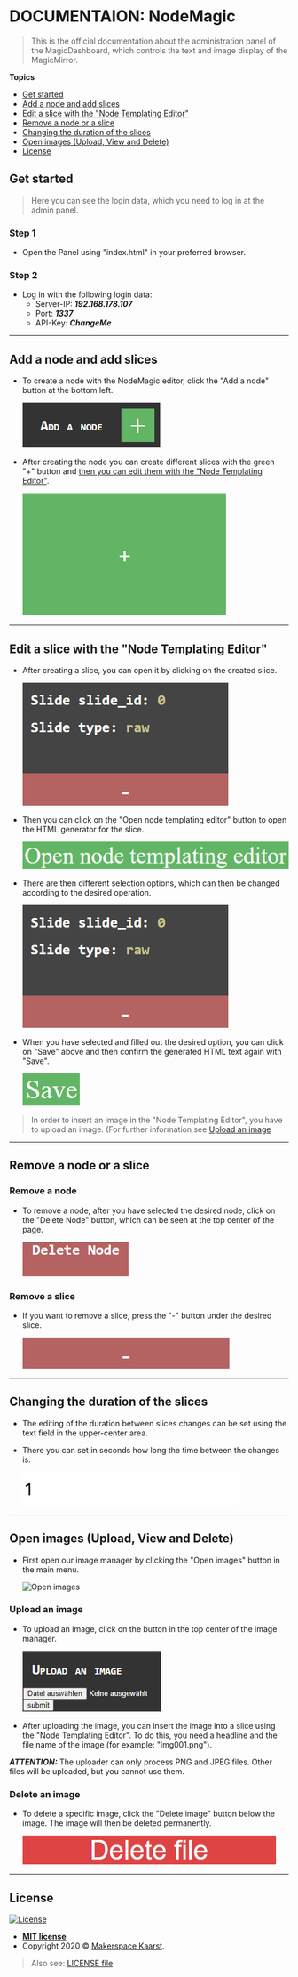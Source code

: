 # DOCUMENTAION: NodeMagic

> This is the official documentation about the administration panel of the MagicDashboard, which controls the text and image display of the MagicMirror.

**Topics**

- [Get started](#get-started)
- [Add a node and add slices](#add-a-node-and-add-slices)
- [Edit a slice with the "Node Templating Editor"](#edit-a-slice-with-the-node-templating-editor)
- [Remove a node or a slice](#remove-a-node-or-a-slice)
- [Changing the duration of the slices](#changing-the-duration-of-the-slices)
- [Open images (Upload, View and Delete)](#open-images-upload-view-and-delete)
- [License](#license)

## Get started

> Here you can see the login data, which you need to log in at the admin panel.

### Step 1

- Open the Panel using "index.html" in your preferred browser.

### Step 2

- Log in with the following login data:
  - Server-IP: ***192.168.178.107***
  - Port: ***1337***
  - API-Key: ***ChangeMe***

---

## Add a node and add slices

- To create a node with the NodeMagic editor, click the "Add a node" button at the bottom left.

  ![Add a node](img/add_a_node.png)

- After creating the node you can create different slices with the green "+" button and [then you can edit them with the "Node Templating Editor"](#edit-a-slice-with-the-node-templating-editor).

  ![Add a slice](img/add_a_slice.png)

---

## Edit a slice with the "Node Templating Editor"

- After creating a slice, you can open it by clicking on the created slice.

  ![Click on a slice](img/click_on_a_slice.png)

- Then you can click on the "Open node templating editor" button to open the HTML generator for the slice.

  ![Open node templating editor](img/open_node_templating_editor.png)

- There are then different selection options, which can then be changed according to the desired operation.

  ![Click on a slice](img/click_on_a_slice.png)

- When you have selected and filled out the desired option, you can click on "Save" above and then confirm the generated HTML text again with "Save".

  ![Save](img/save.png)

> In order to insert an image in the "Node Templating Editor", you have to upload an image. (For further information see [Upload an image](#upload-an-image)

---

## Remove a node or a slice

### Remove a node

- To remove a node, after you have selected the desired node, click on the "Delete Node" button, which can be seen at the top center of the page.

  ![Delete a node](img/delete_a_node.png)

### Remove a slice

- If you want to remove a slice, press the "-" button under the desired slice.

  ![Delete a slice](img/delete_a_slice.png)

---

## Changing the duration of the slices

- The editing of the duration between slices changes can be set using the text field in the upper-center area.
- There you can set in seconds how long the time between the changes is.

  ![Changing the duration of the slices](img/changing_the_duration_of_the_slices.png)

---

## Open images (Upload, View and Delete)

- First open our image manager by clicking the "Open images" button in the main menu.

  ![Open images](img/open_images.png)

### Upload an image

- To upload an image, click on the button in the top center of the image manager.

  ![Upload an image](img/upload_an_image.png)

- After uploading the image, you can insert the image into a slice using the "Node Templating Editor". To do this, you need a headline and the file name of the image (for example: "img001.png").

***ATTENTION:*** The uploader can only process PNG and JPEG files. Other files will be uploaded, but you cannot use them.

### Delete an image

- To delete a specific image, click the "Delete image" button below the image. The image will then be deleted permanently.

  ![Delete an image](img/delete_an_image.png)

---

## License

[![License](http://img.shields.io/:license-mit-blue.svg?style=flat-square)](/LICENSE)

- **[MIT license](http://opensource.org/licenses/mit-license.php)**
- Copyright 2020 © <a href="http://makerspace.jh220.de" target="_blank">Makerspace Kaarst</a>.

> Also see: [LICENSE file](/LICENSE)